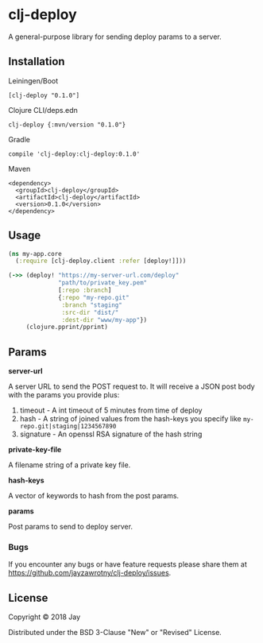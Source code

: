 # clj-deploy

A general-purpose library for sending deploy params to a server.

## Installation
Leiningen/Boot

```
[clj-deploy "0.1.0"]
```

Clojure CLI/deps.edn

```
clj-deploy {:mvn/version "0.1.0"}
```

Gradle

```
compile 'clj-deploy:clj-deploy:0.1.0'
```

Maven

```
<dependency>
  <groupId>clj-deploy</groupId>
  <artifactId>clj-deploy</artifactId>
  <version>0.1.0</version>
</dependency>
```

## Usage

```clojure
(ns my-app.core
  (:require [clj-deploy.client :refer [deploy!]]))

(->> (deploy! "https://my-server-url.com/deploy"
              "path/to/private_key.pem"
              [:repo :branch]
              {:repo "my-repo.git"
               :branch "staging"
               :src-dir "dist/"
               :dest-dir "www/my-app"})
     (clojure.pprint/pprint)
```

## Params

**server-url**

A server URL to send the POST request to. It will receive a JSON post body with the params you provide plus:

1. timeout - A int timeout of 5 minutes from time of deploy
2. hash - A string of joined values from the hash-keys you specify like `my-repo.git|staging|1234567890`
3. signature - An openssl RSA signature of the hash string

**private-key-file**

A filename string of a private key file.

**hash-keys**

A vector of keywords to hash from the post params.

**params**

Post params to send to deploy server.

### Bugs

If you encounter any bugs or have feature requests please share them at https://github.com/jayzawrotny/clj-deploy/issues.

## License

Copyright © 2018 Jay

Distributed under the BSD 3-Clause "New" or "Revised" License.
